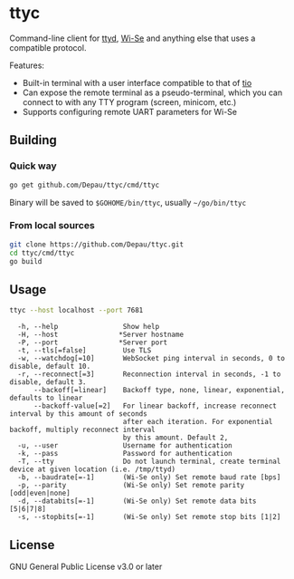 # ttyc

Command-line client for [ttyd](https://github.com/tsl0922/ttyd), [Wi-Se](https://github.com/Depau/wi-se-sw/) and
anything else that uses a compatible protocol.

Features:

- Built-in terminal with a user interface compatible to that of [tio](https://github.com/tio/tio)
- Can expose the remote terminal as a pseudo-terminal, which you can connect to with any TTY program (screen, minicom,
  etc.)
- Supports configuring remote UART parameters for Wi-Se

## Building

### Quick way

```bash
go get github.com/Depau/ttyc/cmd/ttyc
```

Binary will be saved to `$GOHOME/bin/ttyc`, usually `~/go/bin/ttyc`

### From local sources

```bash
git clone https://github.com/Depau/ttyc.git
cd ttyc/cmd/ttyc
go build
```

## Usage

```bash
ttyc --host localhost --port 7681
```

```
  -h, --help                Show help
  -H, --host               *Server hostname
  -P, --port               *Server port
  -t, --tls[=false]         Use TLS
  -w, --watchdog[=10]       WebSocket ping interval in seconds, 0 to disable, default 10.
  -r, --reconnect[=3]       Reconnection interval in seconds, -1 to disable, default 3.
      --backoff[=linear]    Backoff type, none, linear, exponential, defaults to linear
      --backoff-value[=2]   For linear backoff, increase reconnect interval by this amount of seconds
                            after each iteration. For exponential backoff, multiply reconnect interval
                            by this amount. Default 2,
  -u, --user                Username for authentication
  -k, --pass                Password for authentication
  -T, --tty                 Do not launch terminal, create terminal device at given location (i.e. /tmp/ttyd)
  -b, --baudrate[=-1]       (Wi-Se only) Set remote baud rate [bps]
  -p, --parity              (Wi-Se only) Set remote parity [odd|even|none]
  -d, --databits[=-1]       (Wi-Se only) Set remote data bits [5|6|7|8]
  -s, --stopbits[=-1]       (Wi-Se only) Set remote stop bits [1|2]
```

## License

GNU General Public License v3.0 or later